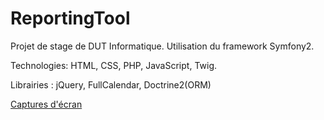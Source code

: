 ReportingTool
=============

Projet de stage de DUT Informatique.
Utilisation du framework Symfony2.

Technologies: HTML, CSS, PHP, JavaScript, Twig.

Librairies : jQuery, FullCalendar, Doctrine2(ORM)


<a href="https://github.com/clementineG/ReportingTool/tree/master/screens"> Captures d'écran </a>
